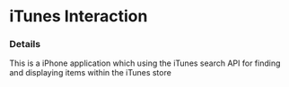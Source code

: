 # iTunes Interaction

### Details

This is a iPhone application which using the iTunes search API for finding and displaying items within the iTunes store
